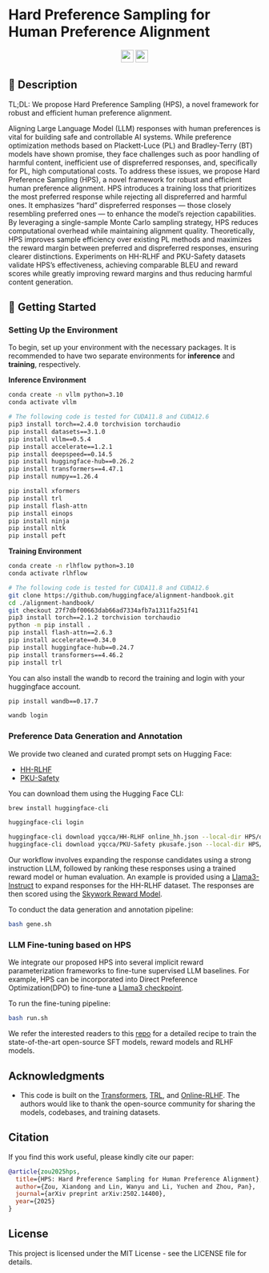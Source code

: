 # Hard Preference Sampling for Human Preference Alignment
<p align="center">
  <a href="https://github.com/Yqcca/HPS"><img src="https://img.shields.io/badge/🌐-Website-red" height="25"></a>
  <a href="https://arxiv.org/abs/2502.14400"><img src="https://img.shields.io/badge/📝-Paper-blue" height="25"></a>
</p>

## 📜 Description
TL;DL: We propose Hard Preference Sampling (HPS), a novel framework for robust and efficient human preference alignment.

Aligning Large Language Model (LLM) responses with human preferences is vital for building safe and controllable AI systems. While preference optimization methods based on Plackett-Luce (PL) and Bradley-Terry (BT) models have shown promise, they face challenges such as poor handling of harmful content, inefficient use of dispreferred responses, and, specifically for PL, high computational costs. To address these issues, we propose Hard Preference Sampling (HPS), a novel framework for robust and efficient human preference alignment. HPS introduces a training loss that prioritizes the most preferred response while rejecting all dispreferred and harmful ones. It emphasizes “hard” dispreferred responses — those closely resembling preferred ones — to enhance the model’s rejection capabilities. By leveraging a single-sample Monte Carlo sampling strategy, HPS reduces computational overhead while maintaining alignment quality. Theoretically, HPS improves sample efficiency over existing PL methods and maximizes the reward margin between preferred and dispreferred responses, ensuring clearer distinctions. Experiments on HH-RLHF and PKU-Safety datasets validate HPS’s effectiveness, achieving comparable BLEU and reward scores while greatly improving reward margins and thus reducing harmful content generation. 

## 🚀 Getting Started
### Setting Up the Environment
To begin, set up your environment with the necessary packages. It is recommended to have two separate environments for **inference** and **training**, respectively. 

**Inference Environment**

```sh
conda create -n vllm python=3.10
conda activate vllm

# The following code is tested for CUDA11.8 and CUDA12.6
pip3 install torch==2.4.0 torchvision torchaudio
pip install datasets==3.1.0
pip install vllm==0.5.4
pip install accelerate==1.2.1
pip install deepspeed==0.14.5
pip install huggingface-hub==0.26.2
pip install transformers==4.47.1
pip install numpy==1.26.4

pip install xformers
pip install trl
pip install flash-attn
pip install einops
pip install ninja
pip install nltk
pip install peft
```

**Training Environment**

```sh
conda create -n rlhflow python=3.10
conda activate rlhflow

# The following code is tested for CUDA11.8 and CUDA12.6
git clone https://github.com/huggingface/alignment-handbook.git
cd ./alignment-handbook/
git checkout 27f7dbf00663dab66ad7334afb7a1311fa251f41
pip3 install torch==2.1.2 torchvision torchaudio
python -m pip install .
pip install flash-attn==2.6.3
pip install accelerate==0.34.0
pip install huggingface-hub==0.24.7
pip install transformers==4.46.2
pip install trl
```

You can also install the wandb to record the training and login with your huggingface account.

```sh
pip install wandb==0.17.7

wandb login
```

### Preference Data Generation and Annotation
We provide two cleaned and curated prompt sets on Hugging Face: 
* [HH-RLHF](https://huggingface.co/datasets/yqcca/HH-RLHF)
* [PKU-Safety](https://huggingface.co/datasets/yqcca/PKU-Safety)

You can download them using the Hugging Face CLI:
```sh
brew install huggingface-cli

huggingface-cli login

huggingface-cli download yqcca/HH-RLHF online_hh.json --local-dir HPS/data --repo-type dataset
huggingface-cli download yqcca/PKU-Safety pkusafe.json --local-dir HPS/data --repo-type dataset
```

Our workflow involves expanding the response candidates using a strong instruction LLM, followed by ranking these responses using a trained reward model or human evaluation. An example is provided using a [Llama3-Instruct](https://huggingface.co/RLHFlow/Llama3-v2-iterative-DPO-iter3) to expand responses for the HH-RLHF dataset. The responses are then scored using the [Skywork Reward Model](https://huggingface.co/Skywork/Skywork-Reward-Llama-3.1-8B).

To conduct the data generation and annotation pipeline:

```sh
bash gene.sh
```

### LLM Fine-tuning based on HPS
We integrate our proposed HPS into several implicit reward parameterization frameworks to fine-tune supervised LLM baselines. For example, HPS can be incorporated into Direct Preference Optimization(DPO) to fine-tune a [Llama3 checkpoint](https://huggingface.co/RLHFlow/Llama3-SFT-v2.0-epoch3).

To run the fine-tuning pipeline:

```sh
bash run.sh
```

We refer the interested readers to this [repo](https://github.com/RLHFlow/Online-RLHF) for a detailed recipe to train the state-of-the-art open-source SFT models, reward models and RLHF models.

## Acknowledgments
* This code is built on the [Transformers](https://github.com/huggingface/transformers), [TRL](https://github.com/huggingface/trl), and [Online-RLHF](https://github.com/RLHFlow/Online-RLHF). The authors would like to thank the open-source community for sharing the models, codebases, and training datasets. 

## Citation

If you find this work useful, please kindly cite our paper:

```bibtex
@article{zou2025hps,
  title={HPS: Hard Preference Sampling for Human Preference Alignment},
  author={Zou, Xiandong and Lin, Wanyu and Li, Yuchen and Zhou, Pan},
  journal={arXiv preprint arXiv:2502.14400},
  year={2025}
}
```

## License
This project is licensed under the MIT License - see the LICENSE file for details.
